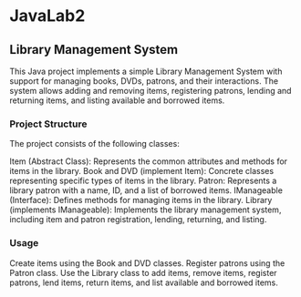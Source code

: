 # JavaLab2
## Library Management System
This Java project implements a simple Library Management System with support for managing books, DVDs, patrons, and their interactions. The system allows adding and removing items, registering patrons, lending and returning items, and listing available and borrowed items.

### Project Structure
The project consists of the following classes:

Item (Abstract Class): Represents the common attributes and methods for items in the library.
Book and DVD (implement Item): Concrete classes representing specific types of items in the library.
Patron: Represents a library patron with a name, ID, and a list of borrowed items.
IManageable (Interface): Defines methods for managing items in the library.
Library (implements IManageable): Implements the library management system, including item and patron registration, lending, returning, and listing.
### Usage
Create items using the Book and DVD classes.
Register patrons using the Patron class.
Use the Library class to add items, remove items, register patrons, lend items, return items, and list available and borrowed items.

